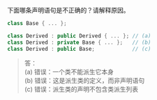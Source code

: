 下面哪条声明语句是不正确的？请解释原因。

```cpp
class Base { ... };

class Derived : public Derived { ... }; // (a)
class Derived : private Base { ... };   // (b)
class Derived : public Base;            // (c)
```

> 答：  
> (a) 错误：一个类不能派生它本身  
> (b) 错误：这是派生类的定义，而非声明语句  
> (c) 错误：派生类的声明不包含类派生列表
